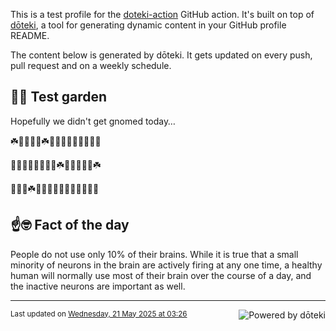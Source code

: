 This is a test profile for the [doteki-action](https://github.com/welpo/doteki-action) GitHub action. It's built on top of [dōteki](https://doteki.org), a tool for generating dynamic content in your GitHub profile README.

The content below is generated by dōteki. It gets updated on every push, pull request and on a weekly schedule.

## 👨‍🌾 Test garden

Hopefully we didn't get gnomed today…

<!-- garden start -->
☘️🌼🦋🌸🌿☘️🌳🐸🌻🌳🌸🌻🦋🥀🌳
<!-- garden end --><!-- garden start -->
🥀🌳🌸🌱🌿🌻🌲🌸☘️🌷🐝🍀🥀🌺☘️
<!-- garden end --><!-- garden start -->
🌻🥀🐇☘️🌸🦋🍀🌷🌸🦋🐛🌿🌻🌷🐛
<!-- garden end -->

## ☝️🤓 Fact of the day

<!-- did_you_know start -->
People do not use only 10% of their brains. While it is true that a small minority of neurons in the brain are actively firing at any one time, a healthy human will normally use most of their brain over the course of a day, and the inactive neurons are important as well.
<!-- did_you_know end -->

---

<a href="https://doteki.org"><img src="https://img.shields.io/badge/powered_by-d%C5%8Dteki-0?style=flat-square&labelColor=202b2d&color=5E936C" align="right" alt="Powered by dōteki"></a> <div style="text-align: left;"><sub>
<!-- last_updated start -->Last updated on <a href="https://github.com/welpo/doteki-action/actions/workflows/ci.yaml">Wednesday, 21 May 2025 at 03:26<!-- last_updated end --></sub></div>
